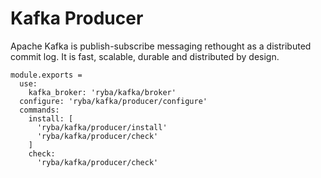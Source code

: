 
# Kafka Producer

Apache Kafka is publish-subscribe messaging rethought as a distributed commit
log. It is fast, scalable, durable and distributed by design.

    module.exports = 
      use:
        kafka_broker: 'ryba/kafka/broker'
      configure: 'ryba/kafka/producer/configure'
      commands:
        install: [
          'ryba/kafka/producer/install'
          'ryba/kafka/producer/check'
        ]
        check:
          'ryba/kafka/producer/check'
